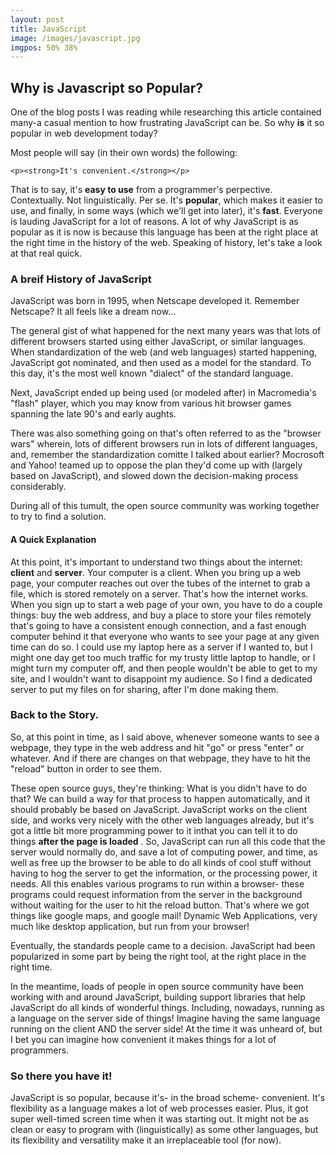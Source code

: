 ```yaml
---
layout: post
title: JavaScript
image: /images/javascript.jpg
imgpos: 50% 38%
---
```


<h2>Why is Javascript so Popular?</h2>
<p>One of the blog posts I was reading while researching this article contained many-a casual mention to how frustrating JavaScript can be. So why <strong>is</strong> it so popular in web development today?</p>
<p>Most people will say (in their own words) the following:</p>

	<p><strong>It's convenient.</strong></p>
<p>That is to say, it's <strong>easy to use</strong> from a programmer's perpective. Contextually. Not linguistically. Per se. It's <strong>popular</strong>, which makes it easier to use, and finally, in some ways (which we'll get into later), it's <strong>fast</strong>. Everyone is lauding JavaScript for a lot of reasons. A lot of why JavaScript is as popular as it is now is because this language has been at the right place at the right time in the history of the web. Speaking of history, let's take a look at that real quick.</p>
<h3>A breif History of JavaScript</h3>
<p>JavaScript was born in 1995, when Netscape developed it. Remember Netscape? It all feels like a dream now...</p>
<p>The general gist of what happened for the next many years was that lots of different browsers started using either JavaScript, or similar languages. When standardization of the web (and web languages) started happening, JavaScript got nominated, and then used as a model for the standard. To this day, it's the most well known "dialect" of the standard language.</p>
<p>Next, JavaScript ended up being used (or modeled after) in Macromedia's "flash" player, which you may know from various hit browser games spanning the late 90's and early aughts.</p>
<p>There was also something going on that's often referred to as the "browser wars" wherein, lots of different browsers run in lots of different languages, and, remember the standardization comitte I talked about earlier? Mocrosoft and Yahoo! teamed up to oppose the plan they'd come up with (largely based on JavaScript), and slowed down the decision-making process considerably.</p>
<p>During all of this tumult, the open source community was working together to try to find a solution.</p>
<h4>A Quick Explanation</h4>
<p>At this point, it's important to understand two things about the internet: <strong>client</strong> and <strong>server</strong>. Your computer is a client. When you bring up a web page, your computer reaches out over the tubes of the internet to grab a file, which is stored remotely on a server. That's how the internet works. When you sign up to start a web page of your own, you have to do a couple things: buy the web address, and buy a place to store your files remotely that's going to have a consistent enough connection, and a fast enough computer behind it that everyone who wants to see your page at any given time can do so. I could use my laptop here as a server if I wanted to, but I might one day get too much traffic for my trusty little laptop to handle, or I might turn my computer off, and then people wouldn't be able to get to my site, and I wouldn't want to disappoint my audience. So I find a dedicated server to put my files on for sharing, after I'm done making them.</p>
<h3>Back to the Story.</h3>
<p>So, at this point in time, as I said above, whenever someone wants to see a webpage, they type in the web address and hit "go" or press "enter" or whatever. And if there are changes on that webpage, they have to hit the "reload" button in order to see them.</p>
<p>These open source guys, they're thinking: What is you didn't have to do that? We can build a way for that process to happen automatically, and it should probably be based on JavaScript. JavaScript works on the client side, and works very nicely with the other web languages already, but it's got a little bit more programming power to it inthat you can tell it to do things <strong>after the page is loaded</strong> . So, JavaScript can run all this code that the server would normally do, and save a lot of computing power, and time, as well as free up the browser to be able to do all kinds of cool stuff without having to hog the server to get the information, or the processing power, it needs. All this enables various programs to run within a browser- these programs could request information from the server in the background without waiting for the user to hit the reload button. That's where we got things like google maps, and google mail! Dynamic Web Applications, very much like desktop application, but run from your browser!</p>
<p>Eventually, the standards people came to a decision. JavaScript had been popularized in some part by being the right tool, at the right place in the right time.</p>
<p>In the meantime, loads of people in open source community have been working with and around JavaScript, building support libraries that help JavaScript do all kinds of wonderful things. Including, nowadays, running as a language on the server side of things! Imagine having the same language running on the client AND the server side! At the time it was unheard of, but I bet you can imagine how convenient it makes things for a lot of programmers.</p>
<h3>So there you have it!</h3>
<p>JavaScript is so popular, because it's- in the broad scheme- convenient. It's flexibility as a language makes a lot of web processes easier. Plus, it got super well-timed screen time when it was starting out. It might not be as clean or easy to program with (linguistically) as some other languages, but its flexibility and versatility make it an irreplaceable tool (for now).</p>
	
	
